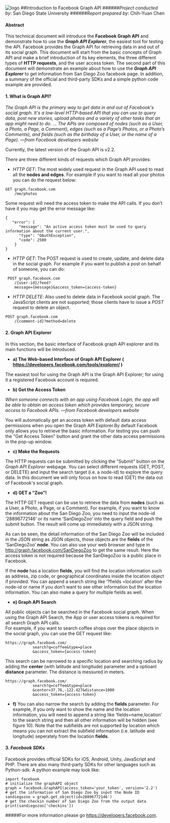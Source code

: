 ![logo](http://humandynamics.sdsu.edu/images/HDMA_Logo.png)
##Introduction to Facebook Graph API
######*Project conducted by*: San Diego State University
######*Report prepared by*: Chih-Yuan Chen
#### Abstract
This technical document will introduce the **Facebook Graph API** and demonstrate how to use the ***Graph API Explorer***, the easiest tool for testing the API. Facebook provides the Graph API for retrieving data in and out of its social graph. This document will start from the basic concepts of Graph API and make a brief introduction of its key elements, the three different types of **HTTP requests**, and the user access token. The second part of this document will demonstrate an example about how to use the ***Graph API Explorer*** to get information from San Diego Zoo facebook page. In addition, a summary of the official and third-party SDKs and a simple python code example are provided. 

#### 1.	What is Graph API?
*The Graph API is the primary way to get data in and out of Facebook's social graph. It's a low-level HTTP-based API that you can use to query data, post new stories, upload photos and a variety of other tasks that an app might need to do.
… The APIs are composed of nodes (such as a User, a Photo, a Page, a Comment), edges (such as a Page’s Photos, or a Photo’s Comments), and fields (such as the birthday of a User, or the name of a Page).
—from Facebook developers website*

Currently, the latest version of the Graph API is v2.2.

There are three different kinds of requests which Graph API provides:
* *HTTP GET*: The most widely used request in the Graph API used to read all the **nodes and edges**. For example if you want to read all your photos you can do the request below:

```
GET graph.facebook.com
	/me/photos
```

Some request will need the access token to make the API calls. If you don’t have it you may get the error message like:
```
{
   "error": {
      "message": "An active access token must be used to query information about the current user.",
      "type": "OAuthException",
      "code": 2500
   	}
}
```
* *HTTP GET*: The POST request is used to create, update, and delete data in the social graph. For example if you want to publish a post on behalf of someone, you can do:
```
 POST graph.facebook.com
	/{user-id}/feed?
    message={message}&access_token={access-token}
```
* *HTTP DELETE*: Also used to delete data in Facebook social graph. The JavaScript clients are not supported; those clients have to issue a *POST* request to delete an object.
```
POST graph.facebook.com
	/{comment-id}?method=delete
```
#### 2. Graph API Explorer
In this section, the basic interface of Facebook graph API explorer and its main functions will be introduced.
* **a) The Web-based Interface of Graph API Explorer ( https://developers.facebook.com/tools/explorer/ )**

The easiest tool for using the Graph API is the Graph API Explorer; for using it a registered Facebook account is required.
* **b) Get the Access Token**

*When someone connects with an app using Facebook Login, the app will be able to obtain an access token which provides temporary, secure access to Facebook APIs. —from Facebook developers website*

You will automatically get an access token with default data access permissions when you open the Graph API Explorer.By default Facebook only allows you to retrieve the basic information. For testing you can push the "Get Access Token" button and grant the other data access permissions in the pop-up window.

* **c) Make the Requests**

The HTTP requests can be submitted by clicking the "Submit" button on the *Graph API Explorer* webpage. You can select different requests (GET, POST, or DELETE) and input the search target (i.e. a node-id) to explore the query data. In this document we will only focus on how to read (GET) the data out of Facebook's social graph. 

* **d) GET a “Zoo”!**

The HTTP GET request can be use to retrieve the data from **nodes** (such as a User, a Photo, a Page, or a Comment). For example, if you want to know the information about the San Diego Zoo, you need to input the node-id ‘28896772146’ or its name ‘SanDiegoZoo’ into the query field and push the submit button. The result will come up immediately with a JSON string.

As can be seen, the detail information of the San Diego Zoo will be included in the JSON string as JSON objects, those objects are the **fields** of the ‘SanDiegoZoo’ **node**. You can also use your web browser and type in http://graph.facebook.com/SanDiegoZoo to get the same result. Here the access token is not required because the SanDiegoZoo is a public place in Facebook. 

If the **node** has a location **fields**, you will find the location information such as address, zip code, or geographical coordinates inside the location object if provided. You can append a search string like ‘?fields =location’ after the node-id or name if you don’t want to see other information but the location information. You can also make a query for multiple fields as well.

* **e) Graph API Search**

All public objects can be searched in the Facebook social graph. When using the Graph API Search, the App or user access tokens is required for all search Graph API calls.  
For example, if you want to search coffee shops over the place objects in the social graph, you can use the GET request like:
```
https://graph.facebook.com/
			search?q=coffee&type=place
			&access_token={access-token}
```

This search can be narrowed to a specific location and searching radius by adding the **center** (with latitude and longitude) parameter and a optioanl **distance** parameter. The distance is messured in meters.
```
https://graph.facebook.com/
			search?q=coffee&type=place
			&center=37.76,-122.427&distance=1000
			&access_token={access-token}
```
* **f)** You can also narrow the search by adding the **fields**  parameter. For example, if you only want to show the name and the location information, you will need to append a string like ‘fields=name,location’ to the search string and then all other information will be hidden (see figure 10). Note that the subfields are not supported by location which means you can not extract the subfield information (i.e. latitude and longitude) seperately from the location **fields**.

#### 3. *Facebook SDKs*
Facebook provides official SDKs for iOS, Android, Unity, JavaScript and PHP. There are also many third-party SDKs for other languages such as Python-sdk. A python example may look like:
```
import facebook
# initialize the graphAPI object
graph = facebook.GraphAPI(access_token='your_token', version='2.2')
# get the information of San Diego Zoo by input the Node ID
sandiegozoo = graph.get_object(id=28896772146')
# get the checkin number of San Diego Zoo from the output data
print(sandiegozoo['checkins'])
```

#####For more information please go https://developers.facebook.com.
